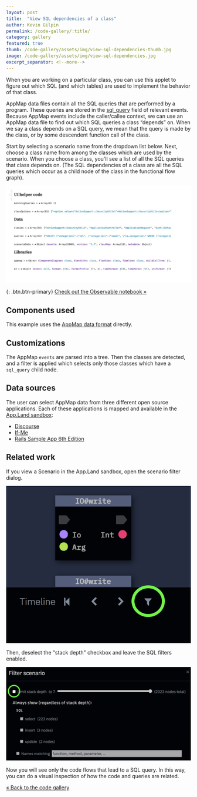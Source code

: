 ```yaml
---
layout: post
title:  "View SQL dependencies of a class"
author: Kevin Gilpin
permalink: /code-gallery/:title/
category: gallery
featured: true
thumb: /code-gallery/assets/img/view-sql-dependencies-thumb.jpg
image: /code-gallery/assets/img/view-sql-dependencies.jpg
excerpt_separator: <!--more-->
---
```


When you are working on a particular class, you can use this applet to figure out which SQL (and which tables) are used to implement the behavior of that class.

<!--more-->

AppMap data files contain all the SQL queries that are performed by a program. These queries are stored in the [sql_query](https://github.com/applandinc/appmap#sql-query-attributes) field of relevant events. Because AppMap events include the caller/callee context, we can use an AppMap data file to find out which SQL queries a class “depends” on. When we say a class depends on a SQL query, we mean that the query is made by the class, or by some descendent function call of the class.

Start by selecting a scenario name from the dropdown list below. Next, choose a class name from among the classes which are used by the scenario. When you choose a class, you'll see a list of all the SQL queries that class depends on. (The SQL dependencies of a class are all the SQL queries which occur as a child node of the class in the functional flow graph).

[![Check it out](/code-gallery/assets/img/view-sql-dependencies.jpg)](https://observablehq.com/@kgilpin/sql-dependencies-for-discourse-postscontroller-create-wh)

{: .btn.btn-primary}
[Check out the Observable notebook &raquo;](https://observablehq.com/@kgilpin/sql-dependencies-for-discourse-postscontroller-create-wh)

## Components used

This example uses the [AppMap data format](https://github.com/applandinc/appmap/) directly.

## Customizations

The AppMap `events` are parsed into a tree. Then the classes are detected, and a filter is applied 
which selects only those classes which have a `sql_query` child node.

## Data sources

The user can select AppMap data from three different open source applications. 
Each of these applications is mapped and available in the [App.Land sandbox](https://app.land/explore):

* [Discourse](https://app.land/applications/283)
* [If-Me](https://app.land/applications/165)
* [Rails Sample App 6th Edition](https://app.land/applications/219?mapset=1970)

## Related work

If you view a Scenario in the App.Land sandbox, open the scenario filter dialog.

![Activate scenario filters](/code-gallery/assets/img/activate-scenario-filters.png)

Then, deselect the "stack depth" checkbox and leave the SQL filters enabled. 

![Remove stack depth filter](/code-gallery/assets/img/remove-stack-depth-filter.png)

Now you will see only the code flows that lead to a SQL query. In this way, you can do a visual inspection of how the code and queries are related.

[&laquo; Back to the code gallery](/code-gallery)

